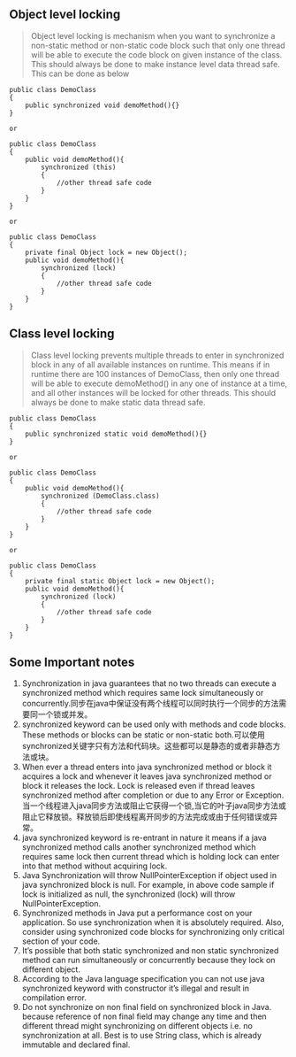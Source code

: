 ## Object level locking

> Object level locking is mechanism when you want to synchronize a non-static method or non-static code block such that only one thread will be able to execute the code block on given instance of the class. This should always be done to make instance level data thread safe. This can be done as below 

```
public class DemoClass
{
    public synchronized void demoMethod(){}
}
 
or
 
public class DemoClass
{
    public void demoMethod(){
        synchronized (this)
        {
            //other thread safe code
        }
    }
}
 
or
 
public class DemoClass
{
    private final Object lock = new Object();
    public void demoMethod(){
        synchronized (lock)
        {
            //other thread safe code
        }
    }
}
```

## Class level locking

> Class level locking prevents multiple threads to enter in synchronized block in any of all available instances on runtime. This means if in runtime there are 100 instances of  DemoClass, then only one thread will be able to execute demoMethod() in any one of instance at a time, and all other instances will be locked for other threads. This should always be done to make static data thread safe.

```
public class DemoClass
{
    public synchronized static void demoMethod(){}
}
 
or
 
public class DemoClass
{
    public void demoMethod(){
        synchronized (DemoClass.class)
        {
            //other thread safe code
        }
    }
}
 
or
 
public class DemoClass
{
    private final static Object lock = new Object();
    public void demoMethod(){
        synchronized (lock)
        {
            //other thread safe code
        }
    }
}
```

## Some Important notes

1. Synchronization in java guarantees that no two threads can execute a synchronized method which requires same lock simultaneously or concurrently.同步在java中保证没有两个线程可以同时执行一个同步的方法需要同一个锁或并发。
2. synchronized keyword can be used only with methods and code blocks. These methods or blocks can be static or non-static both.可以使用synchronized关键字只有方法和代码块。这些都可以是静态的或者非静态方法或块。
3. When ever a thread enters into java synchronized method or block it acquires a lock and whenever it leaves java synchronized method or block it releases the lock. Lock is released even if thread leaves synchronized method after completion or due to any Error or Exception.当一个线程进入java同步方法或阻止它获得一个锁,当它的叶子java同步方法或阻止它释放锁。释放锁后即使线程离开同步的方法完成或由于任何错误或异常。
4. java synchronized keyword is re-entrant in nature it means if a java synchronized method calls another synchronized method which requires same lock then current thread which is holding lock can enter into that method without acquiring lock.
5. Java Synchronization will throw NullPointerException if object used in java synchronized block is null. For example, in above code sample if lock is initialized as null, the synchronized (lock) will throw NullPointerException.
6. Synchronized methods in Java put a performance cost on your application. So use synchronization when it is absolutely required. Also, consider using synchronized code blocks for synchronizing only critical section of your code.
7. It’s possible that both static synchronized and non static synchronized method can run simultaneously or concurrently because they lock on different object.
8. According to the Java language specification you can not use java synchronized keyword with constructor it’s illegal and result in compilation error.
9. Do not synchronize on non final field on synchronized block in Java. because reference of non final field may change any time and then different thread might synchronizing on different objects i.e. no synchronization at all. Best is to use String class, which is already immutable and declared final.